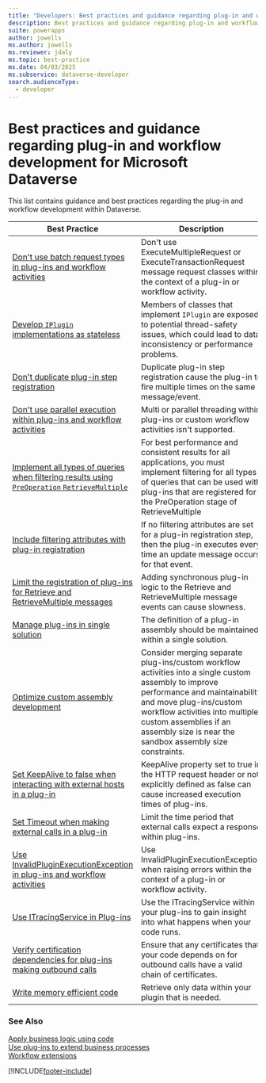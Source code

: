```yaml
---
title: "Developers: Best practices and guidance regarding plug-in and workflow development for Microsoft Dataverse | Microsoft Docs"
description: Best practices and guidance regarding plug-in and workflow development for developers of Microsoft Dataverse in Power Apps.
suite: powerapps
author: jowells
ms.author: jowells
ms.reviewer: jdaly
ms.topic: best-practice
ms.date: 04/03/2025
ms.subservice: dataverse-developer
search.audienceType: 
  - developer
---
```

# Best practices and guidance regarding plug-in and workflow development for Microsoft Dataverse


This list contains guidance and best practices regarding the plug-in and workflow development within Dataverse.

|Best Practice  |Description  |
|---------|---------|
|[Don't use batch request types in plug-ins and workflow activities](avoid-batch-requests-plugin.md)|Don't use ExecuteMultipleRequest or ExecuteTransactionRequest message request classes within the context of a plug-in or workflow activity.|
|[Develop `IPlugin` implementations as stateless](develop-iplugin-implementations-stateless.md)     |Members of classes that implement `IPlugin` are exposed to potential thread-safety issues, which could lead to data inconsistency or performance problems.         |
|[Don't duplicate plug-in step registration](do-not-duplicate-plugin-step-registration.md)     |Duplicate plug-in step registration cause the plug-in to fire multiple times on the same message/event.         |
|[Don't use parallel execution within plug-ins and workflow activities](do-not-use-parallel-execution-in-plug-ins.md)|Multi or parallel threading within plug-ins or custom workflow activities isn't supported.|
|[Implement all types of queries when filtering results using `PreOperation` `RetrieveMultiple`](implement-all-types-of-queries-when-filtering-preoperation-retrievemultiple.md)|For best performance and consistent results for all applications, you must implement filtering for all types of queries that can be used with plug-ins that are registered for the PreOperation stage of RetrieveMultiple|
|[Include filtering attributes with plug-in registration](include-filtering-attributes-plugin-registration.md)     |If no filtering attributes are set for a plug-in registration step, then the plug-in executes every time an update message occurs for that event.         |
|[Limit the registration of plug-ins for Retrieve and RetrieveMultiple messages](limit-registration-plugins-retrieve-retrievemultiple.md)     |Adding synchronous plug-in logic to the Retrieve and RetrieveMultiple message events can cause slowness.         |
|[Manage plug-ins in single solution](manage-plug-ins-single-solution.md)|The definition of a plug-in assembly should be maintained within a single solution. |
|[Optimize custom assembly development](optimize-assembly-development.md)     |Consider merging separate plug-ins/custom workflow activities into a single custom assembly to improve performance and maintainability and move plug-ins/custom workflow activities into multiple custom assemblies if an assembly size is near the sandbox assembly size constraints.         |
|[Set KeepAlive to false when interacting with external hosts in a plug-in](set-keepalive-false-interacting-external-hosts-plugin.md)     |KeepAlive property set to true in the HTTP request header or not explicitly defined as false can cause increased execution times of plug-ins.         |
|[Set Timeout when making external calls in a plug-in](set-timeout-for-external-calls-from-plug-ins.md)     |Limit the time period that external calls expect a response within plug-ins.|
|[Use InvalidPluginExecutionException in plug-ins and workflow activities](use-invalidpluginexecutionexception-plugin-workflow-activities.md)     |Use InvalidPluginExecutionException when raising errors within the context of a plug-in or workflow activity.         |
|[Use ITracingService in Plug-ins](use-itracingservice-plugins.md)| Use the ITracingService within your plug-ins to gain insight into what happens when your code runs.|
|[Verify certification dependencies for plug-ins making outbound calls](verify-certification-dependencies.md)|Ensure that any certificates that your code depends on for outbound calls have a valid chain of certificates.|
|[Write memory efficient code](/troubleshoot/power-platform/dataverse/plug-in-execution/dataverse-plug-ins-errors#worker-process-reaches-the-memory-limit)|Retrieve only data within your plugin that is needed.|


### See Also

[Apply business logic using code](../../apply-business-logic-with-code.md)<br />
[Use plug-ins to extend business processes](../../plug-ins.md)<br />
[Workflow extensions](../../workflow/workflow-extensions.md)<br />


[!INCLUDE[footer-include](../../../../includes/footer-banner.md)]
